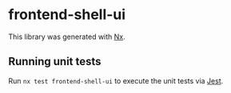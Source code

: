 # frontend-shell-ui

This library was generated with [Nx](https://nx.dev).

## Running unit tests

Run `nx test frontend-shell-ui` to execute the unit tests via [Jest](https://jestjs.io).
